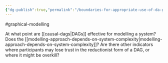 ```yaml
---
{"dg-publish":true,"permalink":"/boundaries-for-appropriate-use-of-da-gs/"}
---
```


#graphical-modelling 

At what point are [[causal-dags\|DAGs]] effective for modelling a system? Does the [[modelling-approach-depends-on-system-complexity\|modelling-approach-depends-on-system-complexity]]? Are there other indicators where participants may lose trust in the reductionist form of a DAG, or where it might be overkill?
